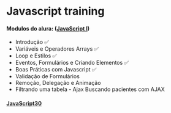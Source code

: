 # Javascript training

#### Modulos do alura: ([JavaScript I](https://github.com/HaysaRodrigues/javascript-training/tree/master/javascript-I))
- Introdução :white_check_mark:
- Variáveis e Operadores Arrays :white_check_mark:
- Loop e Estilos :white_check_mark:
- Eventos, Formulários e Criando Elementos :white_check_mark:
- Boas Práticas com Javascript :white_check_mark:
- Validação de Formulários 
- Remoção, Delegação e Animação 
- Filtrando uma tabela - Ajax Buscando pacientes com AJAX


#### [JavaScript30](https://courses.wesbos.com/account/access/5d1cbbbd85f96c03c1e4c75a)
